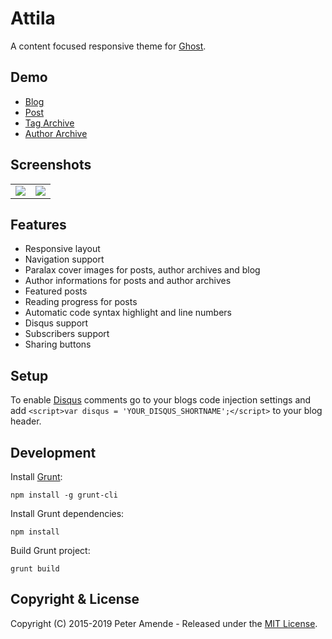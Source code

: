 # Attila

A content focused responsive theme for [Ghost](http://github.com/tryghost/ghost/).

## Demo

* [Blog](http://attila.zutrinken.com/)
* [Post](http://attila.zutrinken.com/demo/)
* [Tag Archive](http://attila.zutrinken.com/tag/general/)
* [Author Archive](http://attila.zutrinken.com/author/zutrinken/)

## Screenshots

<table>
<tr>
<td valign="top">
<img src="https://raw.githubusercontent.com/zutrinken/attila/master/src/screenshot-desktop.jpg" />
</td>
<td valign="top">
<img src="https://raw.githubusercontent.com/zutrinken/attila/master/src/screenshot-mobile.jpg" />
</td>
</tr>
</table>

## Features

* Responsive layout
* Navigation support
* Paralax cover images for posts, author archives and blog
* Author informations for posts and author archives
* Featured posts
* Reading progress for posts
* Automatic code syntax highlight and line numbers
* Disqus support
* Subscribers support
* Sharing buttons

## Setup

To enable [Disqus](https://disqus.com/) comments go to your blogs code injection settings and add `<script>var disqus = 'YOUR_DISQUS_SHORTNAME';</script>` to your blog header.

## Development

Install [Grunt](http://gruntjs.com/getting-started/):

	npm install -g grunt-cli

Install Grunt dependencies:

	npm install

Build Grunt project:

	grunt build

## Copyright & License

Copyright (C) 2015-2019 Peter Amende - Released under the [MIT License](https://github.com/zutrinken/attila/blob/master/LICENSE).
